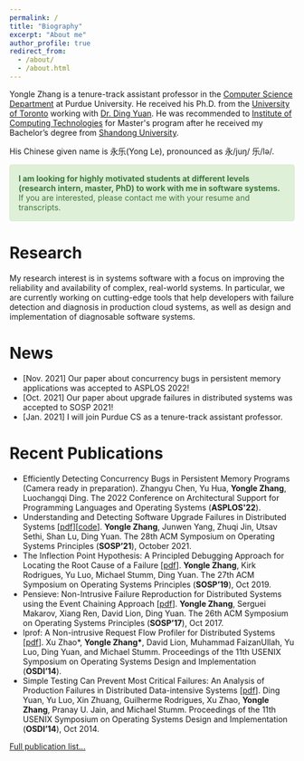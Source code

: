 ```yaml
---
permalink: /
title: "Biography"
excerpt: "About me"
author_profile: true
redirect_from: 
  - /about/
  - /about.html
---
```


Yongle Zhang is a tenure-track assistant professor in the [Computer Science Department](https://www.cs.purdue.edu/) at Purdue University. 
He received his Ph.D. from the [University of Toronto](https://www.utoronto.ca/) working with [Dr. Ding Yuan](https://www.eecg.utoronto.ca/~yuan/Home.html). 
He was recommended to [Institute of Computing Technologies](http://english.ict.cas.cn/) for Master's program 
after he received my Bachelor’s degree from [Shandong University](http://www.cs.en.qd.sdu.edu.cn/).

<!-- I am a tenure-track assistant professor in the [Computer Science Department](https://www.cs.purdue.edu/) at Purdue University. 
I obtained Ph.D. at the [Department of Electrical and Computer Engineering](https://www.ece.utoronto.ca/), University of Toronto. 
I am very fortunate to work with my advisor [Ding Yuan](https://www.eecg.utoronto.ca/~yuan/Home.html). 
I was recommended to [Institute of Computing Technologies, Chinese Academy of Sciences](http://english.ict.cas.cn/) for Master's degree 
after I obtained my Bachelor’s degree at [Shandong University](http://www.cs.en.qd.sdu.edu.cn/). --> 
<!-- I spent a happy five months at [City University of Hong Kong](https://www.cityu.edu.hk/) as an exchange student. -->

His Chinese given name is 永乐(Yong Le), pronounced as 永/juŋ/ 乐/lə/. 

<div style="padding: 15px;
  margin-bottom: 20px;
  border: 1px solid transparent;
  border-radius: 4px;
  background-color: #dff0d8;
  border-color: #d6e9c6;
  color: #3c763d;">
  <strong> I am looking for highly motivated students at different levels (research intern, master, PhD) to work with me in software systems.</strong> 
  If you are interested, please contact me with your resume and transcripts. 
  <!-- When you apply to Purdue, please follow 
  these <a href='https://www.cs.purdue.edu/graduate/admission/steps.html'>setps</a>
  and mention my name. -->
  <!--in their application.-->
  <!-- If you are interested in joining my research group as a graduate student, please follow  -->
  <!-- these <a href='https://www.cs.purdue.edu/graduate/admission/steps.html'>setps</a> -->
  <!-- the steps on 
  [Application Steps and Process](https://www.cs.purdue.edu/graduate/admission/steps.html)  -->
  <!-- and mention my name. -->
</div>

# Research

My research interest is in systems software with a focus on improving the reliability and availability of complex, real-world systems. In particular, we are currently working on cutting-edge tools that help developers with failure detection and diagnosis in production cloud systems, as well as design and implementation of diagnosable software systems. 

# News

- [Nov. 2021] Our paper about concurrency bugs in persistent memory applications was accepted to ASPLOS 2022!
- [Oct. 2021] Our paper about upgrade failures in distributed systems was accepted to SOSP 2021!
- [Jan. 2021] I will join Purdue CS as a tenure-track assistant professor.

# Recent Publications

- Efficiently Detecting Concurrency Bugs in Persistent Memory Programs (Camera ready in preparation). 
Zhangyu Chen, Yu Hua, **Yongle Zhang**, Luochangqi Ding. The 2022 Conference on Architectural Support for Programming Languages and Operating Systems (**ASPLOS'22**).
- Understanding and Detecting Software Upgrade Failures in Distributed Systems \[[pdf](/files/sosp21-upgrade.pdf)\]\[[code](https://github.com/zlab-purdue/ds-upgrade)\]. 
**Yongle Zhang**, Junwen Yang, Zhuqi Jin, Utsav Sethi, Shan Lu, Ding Yuan. The 28th ACM Symposium on Operating Systems Principles (**SOSP’21**), October 2021.
- The Inflection Point Hypothesis: A Principled Debugging Approach for Locating the Root Cause of a Failure \[[pdf](/files/sosp19-kairux.pdf)\]. 
**Yongle Zhang**, Kirk Rodrigues, Yu Luo, Michael Stumm, Ding Yuan. The 27th ACM Symposium on Operating Systems Principles (**SOSP’19**), Oct 2019.
- Pensieve: Non-Intrusive Failure Reproduction for Distributed Systems using the Event Chaining Approach \[[pdf](/files/sosp17-pensieve.pdf)\]. 
**Yongle Zhang**, Serguei Makarov, Xiang Ren, David Lion, Ding Yuan. The 26th ACM Symposium on Operating Systems Principles (**SOSP’17**), Oct 2017.
- lprof: A Non-intrusive Request Flow Profiler for Distributed Systems \[[pdf](/files/osdi14-lprof.pdf)\]. 
Xu Zhao\*, **Yongle Zhang\***, David Lion, Muhammad FaizanUllah, Yu Luo, Ding Yuan, and Michael Stumm. Proceedings of the 11th USENIX Symposium on Operating Systems Design and Implementation (**OSDI’14**). 
- Simple Testing Can Prevent Most Critical Failures: An Analysis of Production Failures in Distributed Data-intensive Systems \[[pdf](/files/osdi14-simpletesting.pdf)\]. 
Ding Yuan, Yu Luo, Xin Zhuang, Guilherme Rodrigues, Xu Zhao, **Yongle Zhang**, Pranay U. Jain, and Michael Stumm.
Proceedings of the 11th USENIX Symposium on Operating Systems Design and Implementation (**OSDI’14**), Oct 2014.

[Full publication list...](/publications/)

<!-- # Recruiting 

<p style="background-color:tomato;">I am looking for self motivated students at different levels (research intern, master, PhD) to work with me in software systems. If you are interested, please contact me with your resume and transcripts. 

If you are interested in joining my research group as a graduate student, please follow the steps on [Application Steps and Process](https://www.cs.purdue.edu/graduate/admission/steps.html) and mention my name.</p> -->
<!-- We accept application for both Spring and Fall semesters. -->

